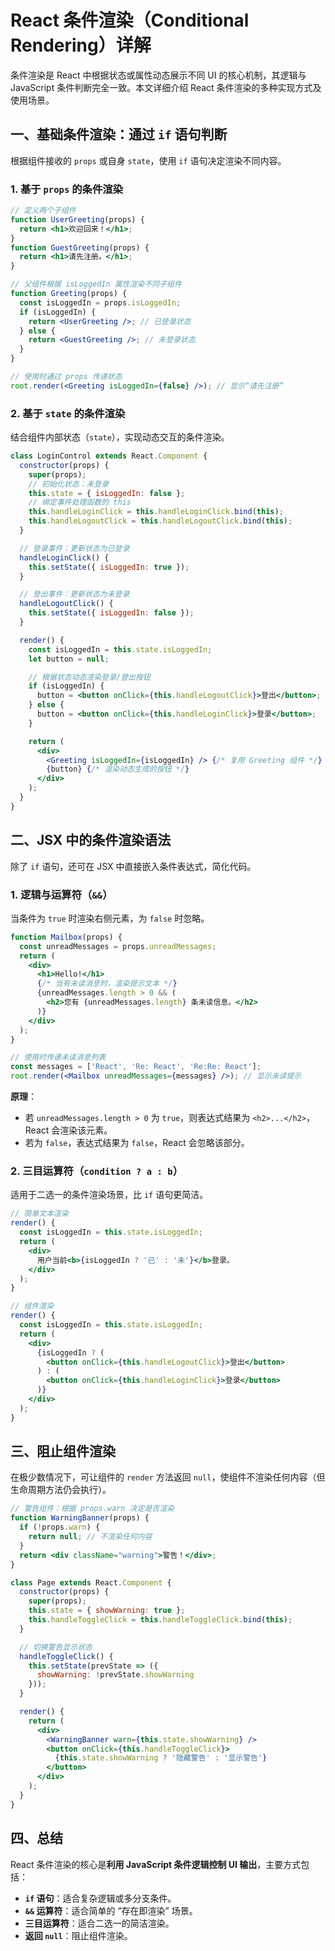 # React 条件渲染（Conditional Rendering）详解

条件渲染是 React 中根据状态或属性动态展示不同 UI 的核心机制，其逻辑与 JavaScript 条件判断完全一致。本文详细介绍 React 条件渲染的多种实现方式及使用场景。

## 一、基础条件渲染：通过 `if` 语句判断

根据组件接收的 `props` 或自身 `state`，使用 `if` 语句决定渲染不同内容。

### 1. 基于 `props` 的条件渲染

```jsx
// 定义两个子组件
function UserGreeting(props) {
  return <h1>欢迎回来！</h1>;
}
function GuestGreeting(props) {
  return <h1>请先注册。</h1>;
}

// 父组件根据 isLoggedIn 属性渲染不同子组件
function Greeting(props) {
  const isLoggedIn = props.isLoggedIn;
  if (isLoggedIn) {
    return <UserGreeting />; // 已登录状态
  } else {
    return <GuestGreeting />; // 未登录状态
  }
}

// 使用时通过 props 传递状态
root.render(<Greeting isLoggedIn={false} />); // 显示“请先注册”
```

### 2. 基于 `state` 的条件渲染

结合组件内部状态（`state`），实现动态交互的条件渲染。

```jsx
class LoginControl extends React.Component {
  constructor(props) {
    super(props);
    // 初始化状态：未登录
    this.state = { isLoggedIn: false };
    // 绑定事件处理函数的 this
    this.handleLoginClick = this.handleLoginClick.bind(this);
    this.handleLogoutClick = this.handleLogoutClick.bind(this);
  }

  // 登录事件：更新状态为已登录
  handleLoginClick() {
    this.setState({ isLoggedIn: true });
  }

  // 登出事件：更新状态为未登录
  handleLogoutClick() {
    this.setState({ isLoggedIn: false });
  }

  render() {
    const isLoggedIn = this.state.isLoggedIn;
    let button = null;

    // 根据状态动态渲染登录/登出按钮
    if (isLoggedIn) {
      button = <button onClick={this.handleLogoutClick}>登出</button>;
    } else {
      button = <button onClick={this.handleLoginClick}>登录</button>;
    }

    return (
      <div>
        <Greeting isLoggedIn={isLoggedIn} /> {/* 复用 Greeting 组件 */}
        {button} {/* 渲染动态生成的按钮 */}
      </div>
    );
  }
}
```

## 二、JSX 中的条件渲染语法

除了 `if` 语句，还可在 JSX 中直接嵌入条件表达式，简化代码。

### 1. 逻辑与运算符（`&&`）

当条件为 `true` 时渲染右侧元素，为 `false` 时忽略。

```jsx
function Mailbox(props) {
  const unreadMessages = props.unreadMessages;
  return (
    <div>
      <h1>Hello!</h1>
      {/* 当有未读消息时，渲染提示文本 */}
      {unreadMessages.length > 0 && (
        <h2>您有 {unreadMessages.length} 条未读信息。</h2>
      )}
    </div>
  );
}

// 使用时传递未读消息列表
const messages = ['React', 'Re: React', 'Re:Re: React'];
root.render(<Mailbox unreadMessages={messages} />); // 显示未读提示
```

**原理**：

- 若 `unreadMessages.length > 0` 为 `true`，则表达式结果为 `<h2>...</h2>`，React 会渲染该元素。
- 若为 `false`，表达式结果为 `false`，React 会忽略该部分。

### 2. 三目运算符（`condition ? a : b`）

适用于二选一的条件渲染场景，比 `if` 语句更简洁。

```jsx
// 简单文本渲染
render() {
  const isLoggedIn = this.state.isLoggedIn;
  return (
    <div>
      用户当前<b>{isLoggedIn ? '已' : '未'}</b>登录。
    </div>
  );
}

// 组件渲染
render() {
  const isLoggedIn = this.state.isLoggedIn;
  return (
    <div>
      {isLoggedIn ? (
        <button onClick={this.handleLogoutClick}>登出</button>
      ) : (
        <button onClick={this.handleLoginClick}>登录</button>
      )}
    </div>
  );
}
```

## 三、阻止组件渲染

在极少数情况下，可让组件的 `render` 方法返回 `null`，使组件不渲染任何内容（但生命周期方法仍会执行）。

```jsx
// 警告组件：根据 props.warn 决定是否渲染
function WarningBanner(props) {
  if (!props.warn) {
    return null; // 不渲染任何内容
  }
  return <div className="warning">警告！</div>;
}

class Page extends React.Component {
  constructor(props) {
    super(props);
    this.state = { showWarning: true };
    this.handleToggleClick = this.handleToggleClick.bind(this);
  }

  // 切换警告显示状态
  handleToggleClick() {
    this.setState(prevState => ({
      showWarning: !prevState.showWarning
    }));
  }

  render() {
    return (
      <div>
        <WarningBanner warn={this.state.showWarning} />
        <button onClick={this.handleToggleClick}>
          {this.state.showWarning ? '隐藏警告' : '显示警告'}
        </button>
      </div>
    );
  }
}
```

## 四、总结

React 条件渲染的核心是**利用 JavaScript 条件逻辑控制 UI 输出**，主要方式包括：

- **`if` 语句**：适合复杂逻辑或多分支条件。
- **`&&` 运算符**：适合简单的 “存在即渲染” 场景。
- **三目运算符**：适合二选一的简洁渲染。
- **返回 `null`**：阻止组件渲染。
